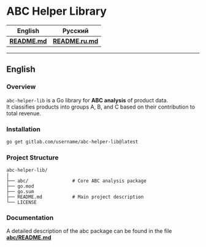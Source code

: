 # ABC Helper Library

| English | Русский |
| :---: | :---: |
| [**README.md**](README.md) | [**README.ru.md**](README.ru.md) |

---

## English

### Overview

`abc-helper-lib` is a Go library for **ABC analysis** of product data.  
It classifies products into groups A, B, and C based on their contribution to total revenue.

### Installation

```bash
go get gitlab.com/username/abc-helper-lib@latest
```

### Project Structure

```
abc-helper-lib/
│
├── abc/                # Core ABC analysis package
├── go.mod
├── go.sum
├── README.md           # Main project description
└── LICENSE
```

### Documentation

A detailed description of the abc package can be found in the file
[**abc/README.md**](abc/README.md)
